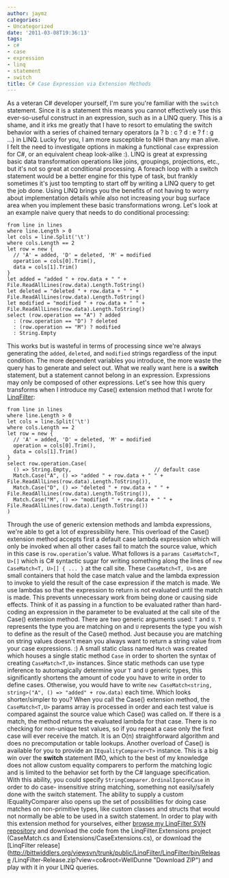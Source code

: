 ```yaml
---
author: jaymz
categories:
- Uncategorized
date: '2011-03-08T19:36:13'
tags:
- c#
- case
- expression
- linq
- statement
- switch
title: C# Case Expression via Extension Methods
---
```

As a veteran C# developer yourself, I'm sure you're familiar with the `switch`
statement. Since it is a statement this means you cannot effectively use this
ever-so-useful construct in an expression, such as in a LINQ query. This is a
shame, and it irks me greatly that I have to resort to emulating the switch
behavior with a series of chained ternary operators (a ? b : c ? d : e ? f : g
...) in LINQ. Lucky for you, I am more susceptible to NIH than any man alive.
I felt the need to investigate options in making a functional `case`
expression for C#, or an equivalent cheap look-alike :). LINQ is great at
expressing basic data transformation operations like joins, groupings,
projections, etc., but it's not so great at conditional processing. A foreach
loop with a switch statement would be a better engine for this type of task,
but frankly sometimes it's just too tempting to start off by writing a LINQ
query to get the job done. Using LINQ brings you the benefits of not having to
worry about implementation details while also not increasing your bug surface
area when you implement these basic transformations wrong. Let's look at an
example naive query that needs to do conditional processing:

    
    
    from line in lines
    where line.Length > 0
    let cols = line.Split('\t')
    where cols.Length == 2
    let row = new {
      // 'A' = added, 'D' = deleted, 'M' = modified
      operation = cols[0].Trim(),
      data = cols[1].Trim()
    }
    let added = "added " + row.data + " " + File.ReadAllLines(row.data).Length.ToString()
    let deleted = "deleted " + row.data + " " + File.ReadAllLines(row.data).Length.ToString()
    let modified = "modified " + row.data + " " + File.ReadAllLines(row.data).Length.ToString()
    select (row.operation == "A") ? added
      : (row.operation == "D") ? deleted
      : (row.operation == "M") ? modified
      : String.Empty
    

This works but is wasteful in terms of processing since we're always
generating the `added`, `deleted`, and `modified` strings regardless of the
input condition. The more dependent variables you introduce, the more waste
the query has to generate and select out. What we really want here is a
**switch** statement, but a statement cannot belong in an expression.
Expressions may only be composed of other expressions. Let's see how this
query transforms when I introduce my Case() extension method that I wrote for
[LinqFilter](http://bittwiddlers.org/?p=141 "Blog link"):

    
    
    from line in lines
    where line.Length > 0
    let cols = line.Split('\t')
    where cols.Length == 2
    let row = new {
      // 'A' = added, 'D' = deleted, 'M' = modified
      operation = cols[0].Trim(),
      data = cols[1].Trim()
    }
    select row.operation.Case(
      () => String.Empty,                           // default case
      Match.Case("A", () => "added " + row.data + " " + File.ReadAllLines(row.data).Length.ToString()),
      Match.Case("D", () => "deleted " + row.data + " " + File.ReadAllLines(row.data).Length.ToString()),
      Match.Case("M", () => "modified " + row.data + " " + File.ReadAllLines(row.data).Length.ToString())
    )
    

Through the use of generic extension methods and lambda expressions, we're
able to get a lot of expressibility here. This overload of the Case()
extension method accepts first a default case lambda expression which will
only be invoked when all other cases fail to match the source value, which in
this case is `row.operation`'s value. What follows is a `params CaseMatch<T,
U>[]` which is C# syntactic sugar for writing something along the lines of
`new CaseMatch<T, U>[] { ... }` at the call site. These `CaseMatch<T, U>`s are
small containers that hold the case match value and the lambda expression to
invoke to yield the result of the case expression if the match is made. We use
lambdas so that the expression to return is not evaluated until the match is
made. This prevents unnecessary work from being done or causing side effects.
Think of it as passing in a function to be evaluated rather than hard-coding
an expression in the parameter to be evaluated at the call site of the Case()
extension method. There are two generic arguments used: `T` and `U`. `T`
represents the type you are matching on and `U` represents the type you wish
to define as the result of the Case() method. Just because you are matching on
string values doesn't mean you always want to return a string value from your
case expressions. :) A small static class named `Match` was created which
houses a single static method `Case` in order to shorten the syntax of
creating `CaseMatch<T,U>` instances. Since static methods can use type
inference to automagically determine your `T` and `U` generic types, this
significantly shortens the amount of code you have to write in order to define
cases. Otherwise, you would have to write `new CaseMatch<string, string>("A",
() => "added" + row.data)` each time. Which looks shorter/simpler to you? When
you call the Case() extension method, the `CaseMatch<T,U>` params array is
processed in order and each test value is compared against the source value
which Case() was called on. If there is a match, the method returns the
evaluated lambda for that case. There is no checking for non-unique test
values, so if you repeat a case only the first case will ever receive the
match. It is an O(n) straightforward algorithm and does no precomputation or
table lookups. Another overload of Case() is available for you to provide an
`IEqualityComparer<T>` instance. This is a big win over the **switch**
statement IMO, which to the best of my knowledge does not allow custom
equality comparers to perform the matching logic and is limited to the
behavior set forth by the C# language specification. With this ability, you
could specify `StringComparer.OrdinalIgnoreCase` in order to do case-
insensitive string matching, something not easily/safely done with the switch
statement. The ability to supply a custom IEqualityComparer<T> also opens up
the set of possibilities for doing case matches on non-primitive types, like
custom classes and structs that would not normally be able to be used in a
switch statement. In order to play with this extension method for yourselves,
either [browse my LinqFilter SVN
repository](http://bittwiddlers.org/viewsvn/trunk/public/LinqFilter/LinqFilter.Extensions/?root=WellDunne)
and download the code from the LinqFilter.Extensions project (CaseMatch.cs and
Extensions/CaseExtensions.cs), or download the [LinqFilter
release](http://bittwiddlers.org/viewsvn/trunk/public/LinqFilter/LinqFilter/bin/Release
/LinqFilter-Release.zip?view=co&root=WellDunne "Download ZIP") and play with
it in your LINQ queries.